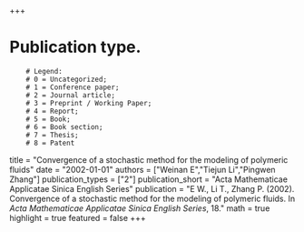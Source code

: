 +++
# Publication type.
        # Legend: 
        # 0 = Uncategorized; 
        # 1 = Conference paper; 
        # 2 = Journal article;
        # 3 = Preprint / Working Paper; 
        # 4 = Report; 
        # 5 = Book; 
        # 6 = Book section;
        # 7 = Thesis; 
        # 8 = Patent
title = "Convergence of a stochastic method for the modeling of polymeric fluids"
date = "2002-01-01"
authors = ["Weinan E","Tiejun Li","Pingwen Zhang"]
publication_types = ["2"]
publication_short = "Acta Mathematicae Applicatae Sinica English Series"
publication = "E W., Li T., Zhang P. (2002). Convergence of a stochastic method for the modeling of polymeric fluids. In _Acta Mathematicae Applicatae Sinica English Series_, 18."
math = true
highlight = true
featured = false
+++
